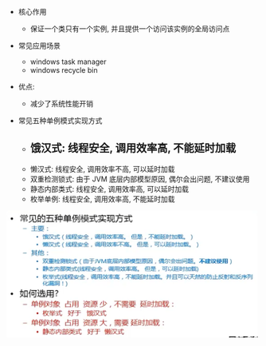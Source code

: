 - 核心作用
  - 保证一个类只有一个实例, 并且提供一个访问该实例的全局访问点

- 常见应用场景
  - windows task manager
  - windows recycle bin

- 优点:
  - 减少了系统性能开销

- 常见五种单例模式实现方式
  - 饿汉式: 线程安全, 调用效率高, 不能延时加载
    - 
  - 懒汉式: 线程安全, 调用效率不高, 可以延时加载
  - 双重检测锁式: 由于 JVM 底层内部模型原因, 偶尔会出问题, 不建议使用
  - 静态内部类式: 线程安全, 调用效率高, 可以延时加载
  - 枚举单例: 线程安全, 调用效率高, 不能延时加载



![image-20200424142722989](images/image-20200424142722989.png)


